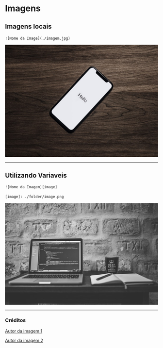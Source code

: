 # Imagens

## Imagens locais

`![Nome da Image](./imagem.jpg)`

![Foto de Tyler Lastovich no Pexels](./images/image1.jpg)

---

## Utilizando Variaveis

    ![Nome da Imagem][image]

    [image]: ./folder/image.png

![Foto de Negative Space no Pexels][image]

[image]: ./images/image2.jpg

---

### Créditos

[Autor da imagem 1](https://www.pexels.com/pt-br/@lastly)

[Autor da imagem 2](https://www.pexels.com/pt-br/@negativespace)
